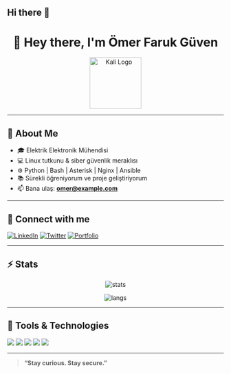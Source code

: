 ## Hi there 👋

<!--
**omrfgvn/omrfgvn** is a ✨ _special_ ✨ repository because its `README.md` (this file) appears on your GitHub profile.

Here are some ideas to get you started:

- 🔭 I’m currently working on ...
- 🌱 I’m currently learning ...
- 👯 I’m looking to collaborate on ...
- 🤔 I’m looking for help with ...
- 💬 Ask me about ...
- 📫 How to reach me: ...
- 😄 Pronouns: ...
- ⚡ Fun fact: ...
-->


<h1 align="center">👋 Hey there, I'm Ömer Faruk Güven</h1>

<p align="center">
  <img src="https://upload.wikimedia.org/wikipedia/commons/2/2d/Kali-dragon-icon.svg" width="120" alt="Kali Logo">
</p>

---

## 🐧 About Me

- 🎓 Elektrik Elektronik Mühendisi
- 💻 Linux tutkunu & siber güvenlik meraklısı
- ⚙️ Python | Bash | Asterisk | Nginx | Ansible
- 📚 Sürekli öğreniyorum ve proje geliştiriyorum
- 📫 Bana ulaş: **omer@example.com**

---

## 🔗 Connect with me

[![LinkedIn](https://img.shields.io/badge/LinkedIn-blue?logo=linkedin&logoColor=white)](https://linkedin.com/in/YOUR_LINK)
[![Twitter](https://img.shields.io/badge/Twitter-black?logo=twitter&logoColor=white)](https://twitter.com/YOUR_LINK)
[![Portfolio](https://img.shields.io/badge/Portfolio-grey?logo=github&logoColor=white)](https://YOUR_WEBSITE)

---

## ⚡ Stats

<p align="center">
  <img src="https://github-readme-stats.vercel.app/api?username=YOUR_USERNAME&show_icons=true&theme=radical" alt="stats" />
</p>

<p align="center">
  <img src="https://github-readme-stats.vercel.app/api/top-langs/?username=YOUR_USERNAME&layout=compact&theme=radical" alt="langs" />
</p>

---

## 🧰 Tools & Technologies

<p>
  <img src="https://img.shields.io/badge/Linux-FCC624?logo=linux&logoColor=black&style=for-the-badge"/>
  <img src="https://img.shields.io/badge/Python-3776AB?logo=python&logoColor=white&style=for-the-badge"/>
  <img src="https://img.shields.io/badge/Bash-121011?logo=gnubash&logoColor=white&style=for-the-badge"/>
  <img src="https://img.shields.io/badge/Asterisk-FF9900?logo=asterisk&logoColor=white&style=for-the-badge"/>
  <img src="https://img.shields.io/badge/Nginx-009639?logo=nginx&logoColor=white&style=for-the-badge"/>
</p>

---

> **“Stay curious. Stay secure.”**

